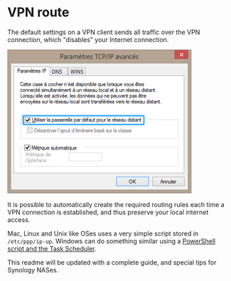 # VPN route

The default settings on a VPN client sends all traffic over the VPN connection, which "disables" your Internet connection. 

![Windows VPN default gateway](https://github.com/piwi82/VPN-route/blob/master/Windows/vpn-default-gateway-windows.png)

It is possible to automatically create the required routing rules each time a VPN connection is established, and thus preserve your local internet access.

Mac, Linux and Unix like OSes uses a very simple script stored in `/etc/ppp/ip-up`.
Windows can do something similar using a [PowerShell script and the Task Scheduler](https://github.com/piwi82/VPN-route/blob/master/Windows/vpn-route.ps1).

This readme will be updated with a complete guide, and special tips for Synology NASes.

